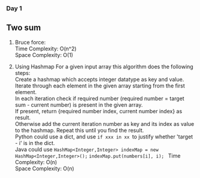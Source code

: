 ### Day 1
## Two sum
1. Bruce force:  
Time Complexity: O(n^2)  
Space Complexity: O(1)

2. Using Hashmap
For a given input array this algorithm does the following steps:  
  Create a hashmap which accepts integer datatype as key and value.  
  Iterate through each element in the given array starting from the first element.  
  In each iteration check if required number (required  number = target sum - current number) is present in the given array.  
  If present, return {required number index, current number index} as  result.  
  Otherwise add the current iteration number as key and its index as value to the hashmap. Repeat this  until you find the result.  
Python could use a dict, and use ```if xxx in xx ```to justify whether 'target - i' is in the dict.  
Java could use ```HashMap<Integer,Integer> indexMap = new HashMap<Integer,Integer>();``` ``` indexMap.put(numbers[i], i);  ```
Time Complexity: O(n)  
Space Complexity: O(n)  
 
